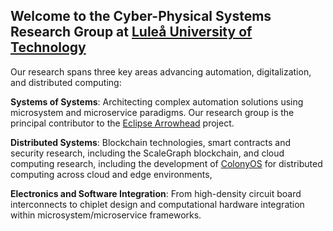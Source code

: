 ## Welcome to the Cyber-Physical Systems Research Group at  [Luleå University of Technology](https://www.ltu.se)

Our research spans three key areas advancing automation, digitalization, and distributed computing:

**Systems of Systems**: Architecting complex automation solutions using microsystem and microservice paradigms. Our research group is the principal contributor to the [Eclipse Arrowhead](https://arrowhead.eu/eclipse-arrowhead-2/) project.

**Distributed Systems**: Blockchain technologies, smart contracts and security research, including the ScaleGraph blockchain, and cloud computing research, including the development of [ColonyOS]([link](https://colonyos.io)) for distributed computing across cloud and edge environments,

**Electronics and Software Integration**: From high-density circuit board interconnects to chiplet design and computational hardware integration within microsystem/microservice frameworks.
